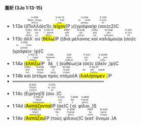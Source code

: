 #### 圖析 (3Jo 1:13-15)

- 1:13a {(<RUBY><ruby><ruby>Πολλὰ<rt>πολύς</rt></ruby><rt>Many things</rt></ruby><rt>A-APN</rt></RUBY>)c1}⦇ (<RUBY><ruby><ruby><mark class='verb'>εἶχον</mark><rt>ἔχω</rt></ruby><rt>I had</rt></ruby><rt>V-IAI-1S</rt></RUBY>)P ⦈{(<RUBY><ruby><ruby><em>γράψαι</em><rt>γράφω</rt></ruby><rt>to write</rt></ruby><rt>V-AAN</rt></RUBY>)p (<RUBY><ruby><ruby>σοι<rt>σύ</rt></ruby><rt>to you,</rt></ruby><rt>P-2DS</rt></RUBY>)c2}C
- 1:13c <RUBY><ruby><ruby>ἀλλ᾽<rt>ἀλλά</rt></ruby><rt>but</rt></ruby><rt>CONJ</rt></RUBY> <RUBY><ruby><ruby>οὐ<rt>οὐ</rt></ruby><rt>not</rt></ruby><rt>PRT-N</rt></RUBY> (<RUBY><ruby><ruby><mark class='verb'>θέλω</mark><rt>θέλω</rt></ruby><rt>I desire</rt></ruby><rt>V-PAI-1S</rt></RUBY>)P {(<RUBY><ruby><ruby>διὰ<rt>διά</rt></ruby><rt>with</rt></ruby><rt>PREP</rt></RUBY> <RUBY><ruby><ruby>μέλανος<rt>μέλαν</rt></ruby><rt>ink</rt></ruby><rt>N-GSN</rt></RUBY> <RUBY><ruby><ruby>καὶ<rt>καί</rt></ruby><rt>and</rt></ruby><rt>CONJ</rt></RUBY> <RUBY><ruby><ruby>καλάμου<rt>κάλαμος</rt></ruby><rt>pen</rt></ruby><rt>N-GSM</rt></RUBY>)a (<RUBY><ruby><ruby>σοι<rt>σύ</rt></ruby><rt>to you</rt></ruby><rt>P-2DS</rt></RUBY>)c (<RUBY><ruby><ruby><em>γράφειν · </em><rt>γράφω</rt></ruby><rt>to write.</rt></ruby><rt>V-PAN</rt></RUBY>)p}C
- 1:14a (<RUBY><ruby><ruby><mark class='verb'>ἐλπίζω</mark><rt>ἐλπίζω</rt></ruby><rt>I hope</rt></ruby><rt>V-PAI-1S</rt></RUBY>)P <RUBY><ruby><ruby>δὲ<rt>δέ</rt></ruby><rt>however</rt></ruby><rt>CONJ</rt></RUBY> { (<RUBY><ruby><ruby>εὐθέως<rt>εὐθέως</rt></ruby><rt>soon,</rt></ruby><rt>ADV</rt></RUBY>)a (<RUBY><ruby><ruby>σε<rt>σύ</rt></ruby><rt>you</rt></ruby><rt>P-2AS</rt></RUBY>)c (<RUBY><ruby><ruby><em>ἰδεῖν , </em><rt>εἴδω</rt></ruby><rt>to see,</rt></ruby><rt>V-2AAN</rt></RUBY>)p}C
- 1:14b <RUBY><ruby><ruby>καὶ<rt>καί</rt></ruby><rt>and</rt></ruby><rt>CONJ</rt></RUBY> (<RUBY><ruby><ruby>στόμα<rt>στόμα</rt></ruby><rt>mouth</rt></ruby><rt>N-ASN</rt></RUBY> <RUBY><ruby><ruby>πρὸς<rt>πρός</rt></ruby><rt>to</rt></ruby><rt>PREP</rt></RUBY> <RUBY><ruby><ruby>στόμα<rt>στόμα</rt></ruby><rt>mouth</rt></ruby><rt>N-ASN</rt></RUBY>)A (<RUBY><ruby><ruby><mark class='verb'>λαλήσομεν .</mark><rt>λαλέω</rt></ruby><rt>we will speak.</rt></ruby><rt>V-FAI-1P</rt></RUBY>)P
- ═════════════════════════════
- 1:14c (<RUBY><ruby><ruby>Εἰρήνη<rt>εἰρήνη</rt></ruby><rt>Peace</rt></ruby><rt>N-NSF</rt></RUBY>)S (<RUBY><ruby><ruby>σοι . <rt>σύ</rt></ruby><rt>to you.</rt></ruby><rt>P-2DS</rt></RUBY>)C 
- 1:14d (<RUBY><ruby><ruby><mark class='verb'>Ἀσπάζονταί</mark><rt>ἀσπάζομαι</rt></ruby><rt>Greet</rt></ruby><rt>V-PNI-3P</rt></RUBY>)P (<RUBY><ruby><ruby>σε<rt>σύ</rt></ruby><rt>you,</rt></ruby><rt>P-2AS</rt></RUBY>)C (<RUBY><ruby><ruby>οἱ<rt>ὁ</rt></ruby><rt>the</rt></ruby><rt>T-NPM</rt></RUBY> <RUBY><ruby><ruby>φίλοι . <rt>φίλος</rt></ruby><rt>friends.</rt></ruby><rt>A-NPM</rt></RUBY>)S 
- 1:14e (<RUBY><ruby><ruby><mark class='verb'>Ἀσπάζου</mark><rt>ἀσπάζομαι</rt></ruby><rt>Greet</rt></ruby><rt>V-PNM-2S</rt></RUBY>)P (<RUBY><ruby><ruby>τοὺς<rt>ὁ</rt></ruby><rt>the</rt></ruby><rt>T-APM</rt></RUBY> <RUBY><ruby><ruby>φίλους<rt>φίλος</rt></ruby><rt>friends</rt></ruby><rt>A-APM</rt></RUBY>)C (<RUBY><ruby><ruby>κατ᾽<rt>κατά</rt></ruby><rt>by</rt></ruby><rt>PREP</rt></RUBY> <RUBY><ruby><ruby>ὄνομα .<rt>ὄνομα</rt></ruby><rt>name.</rt></ruby><rt>N-ASN</rt></RUBY>)A


